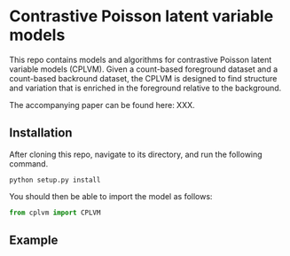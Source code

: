 # Contrastive Poisson latent variable models

This repo contains models and algorithms for contrastive Poisson latent variable models (CPLVM). Given a count-based foreground dataset and a count-based backround dataset, the CPLVM is designed to find structure and variation that is enriched in the foreground relative to the background.


The accompanying paper can be found here: XXX.

## Installation

After cloning this repo, navigate to its directory, and run the following command.
```
python setup.py install
```

You should then be able to import the model as follows:
```python
from cplvm import CPLVM
```
## Example


